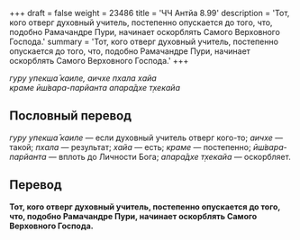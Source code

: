 +++
draft = false
weight = 23486
title = 'ЧЧ Антйа 8.99'
description = 'Тот, кого отверг духовный учитель, постепенно опускается до того, что, подобно Рамачандре Пури, начинает оскорблять Самого Верховного Господа.'
summary = 'Тот, кого отверг духовный учитель, постепенно опускается до того, что, подобно Рамачандре Пури, начинает оскорблять Самого Верховного Господа.'
+++

_гуру упекша̄ каиле, аичхе пхала хайа  
краме ӣш́вара-парйанта апара̄дхе т̣хекайа_

## Пословный перевод

_гуру_ _упекша̄_ _каиле_ — если духовный учитель отверг кого-то; _аичхе_ — такой; _пхала_ — результат; _хайа_ — есть; _краме_ — постепенно; _ӣш́вара_\-_парйанта_ — вплоть до Личности Бога; _апара̄дхе_ _т̣хекайа_ — оскорбляет.

## Перевод

**Тот, кого отверг духовный учитель, постепенно опускается до того, что, подобно Рамачандре Пури, начинает оскорблять Самого Верховного Господа.**
